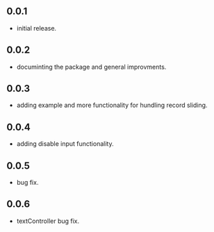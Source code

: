 ## 0.0.1

* initial release.
## 0.0.2

* documinting the package and general improvments.
## 0.0.3

* adding example and more functionality for hundling record sliding.

## 0.0.4

* adding disable input functionality.

## 0.0.5

* bug fix.
## 0.0.6

* textController bug fix.